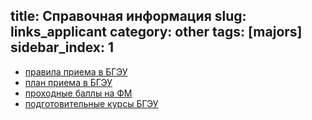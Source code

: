 title: Справочная информация
slug: links_applicant
category: other
tags: [majors]
sidebar_index: 1
---

- [правила приема в БГЭУ](http://bseu.by/russian/abiturient/meeting.htm)
- [план приема в БГЭУ](http://bseu.by/russian/abiturient/plan.htm)
- [проходные баллы на ФМ](/files/scores.xls)
- [подготовительные курсы БГЭУ](http://bseu.by/russian/abiturient/abcours.htm)
